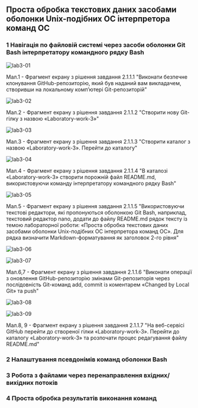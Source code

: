 ## Проста обробка текстових даних засобами оболонки Unix-подібних ОС інтерпретора команд ОС ##

### 1 Навігація по файловій системі через засоби оболонки Git Bash інтерпретатору командного рядку Bash ###


![lab3-01](https://github.com/oleksandrblazhko/ai-diduh/assets/115537945/48210e3d-58a0-443b-bd1e-e8d51b05a3d5)

Мал.1 - Фрагмент екрану з рішення завдання 2.1.1.1 "Виконати безпечне клонування GitHub-репозиторію, який був наданий вам викладачем, створивши на локальному комп’ютері Git-репозиторій"


![lab3-02](https://github.com/oleksandrblazhko/ai-diduh/assets/115537945/79d48923-9e0d-44cd-9606-b69946222929)

Мал.2 - Фрагмент екрану з рішення завдання 2.1.1.2 "Створити нову Git-гілку з назвою «Laboratory-work-3»"


![lab3-03](https://github.com/oleksandrblazhko/ai-diduh/assets/115537945/f5b94dc8-8675-4cf2-8c00-f35a79932e25)


Мал.3 - Фрагмент екрану з рішення завдання 2.1.1.3 "Створити каталог з назвою «Laboratory-work-3». Перейти до каталогу"


![lab3-04](https://github.com/oleksandrblazhko/ai-diduh/assets/115537945/1ad0cf20-bcc9-4c66-a5ca-780f54a06ae8)


Мал.4 - Фрагмент екрану з рішення завдання 2.1.1.4 "В каталозі «Laboratory-work-3» створити порожній файл README.md, використовуючи команду інтерпретатору командного рядку Bash"

![lab3-05](https://github.com/oleksandrblazhko/ai-diduh/assets/115537945/e1f5327d-7162-485b-a1cd-560a226e5c6c)


Мал.5 - Фрагмент екрану з рішення завдання 2.1.1.5 "Використовуючи текстові редактори, які пропонуються оболонкою Git Bash, наприклад, текстовий редактор nano, додати до файлу README.md рядок тексту із темою лабораторної роботи: «Проста обробка текстових даних засобами оболонки Unix-подібних ОС інтерпретора команд ОС».
Для рядка визначити Markdown-форматування як заголовок 2-го рівня"


![lab3-06](https://github.com/oleksandrblazhko/ai-diduh/assets/115537945/cff1cb5d-55d9-49c3-8cfe-1bfdf22088f9)

![lab3-07](https://github.com/oleksandrblazhko/ai-diduh/assets/115537945/b3e244a7-f84c-4c50-aa1f-04c2a073fcca)

Мал.6,7 - Фрагмент екрану з рішення завдання 2.1.1.6 "Виконати операції з оновлення GitHub-репозиторію змінами Git-репозиторія через послідовність Git-команд add, commit із коментарем «Changed by Local Git» та push"


![lab3-08](https://github.com/oleksandrblazhko/ai-diduh/assets/115537945/b90944b2-7229-451e-bab0-d0241451ef9f)

![lab3-09](https://github.com/oleksandrblazhko/ai-diduh/assets/115537945/c22fdc6c-4c51-48db-8899-e9086b4ae5d4)


Мал.8, 9 - Фрагмент екрану з рішення завдання 2.1.1.7 "На веб-сервісі GitHub перейти до створеної гілки «Laboratory-work-3».
Перейти до каталогу «Laboratory-work-3» та розпочати процес редагування файлу README.md"


### 2 Налаштування псевдонімів команд оболонки Bash ###

### 3 Робота з файлами через перенаправлення вхідних/вихідних потоків ###

### 4 Проста обробка результатів виконання команд ###
